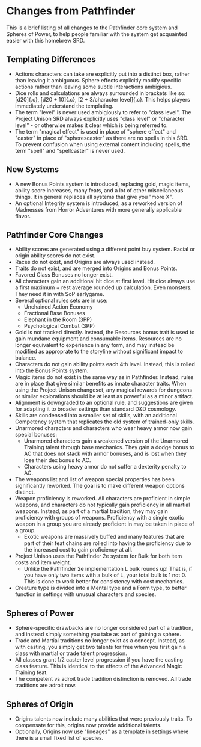 # Changes from Pathfinder

This is a brief listing of all changes to the Pathfinder core system and Spheres of Power, to help people familiar with the system get acquainted easier with this homebrew SRD.

## Templating Differences

* Actions characters can take are explicitly put into a distinct box, rather than leaving it ambiguous. Sphere effects explicitly modify specific actions rather than leaving some subtle interactions ambigious.
* Dice rolls and calculations are always surrounded in brackets like so: [d20]{.c}, [d20 + 10]{.c}, [2 + 3/character level]{.c}. This helps players immediately understand the templating.
* The term "level" is never used ambigiously to refer to "class level". The Project Unison SRD always explicitly uses "class level" or "character level" - or otherwise makes it clear which is being referred to.
* The term "magical effect" is used in place of "sphere effect" and "caster" in place of "spherescaster" as there are no spells in this SRD. To prevent confusion when using external content including spells, the term "spell" and "spellcaster" is never used.

## New Systems

* A new Bonus Points system is introduced, replacing gold, magic items, ability score increases, many feats, and a lot of other miscellaneous things. It in general replaces all systems that give you "more X".
* An optional Integrity system is introduced, as a reworked version of Madnesses from Horror Adventures with more generally applicable flavor.

## Pathfinder Core Changes

* Ability scores are generated using a different point buy system. Racial or origin ability scores do not exist.
* Races do not exist, and Origins are always used instead.
* Traits do not exist, and are merged into Origins and Bonus Points.
* Favored Class Bonuses no longer exist.
* All characters gain an additional hit dice at first level. Hit dice always use a first maximum + rest average rounded up calculation. Even monsters. They need it in with SoP earlygame.
* Several optional rules sets are in use:
  * Unchained Action Economy
  * Fractional Base Bonuses
  * Elephant in the Room (3PP)
  * Psychological Combat (3PP)
* Gold is not tracked directly. Instead, the Resources bonus trait is used to gain mundane equipment and consumable items. Resources are no longer equivalent to experience in any form, and may instead be modified as approprate to the storyline without significant impact to balance.
* Characters do not gain ability points each 4th level. Instead, this is rolled into the Bonus Points system. 
* Magic items do not exist in the same way as in Pathfinder. Instead, rules are in place that give similar benefits as innate character traits. When using the Project Unison changeset, any magical rewards for dungeons or similar explorations should be at least as powerful as a minor artifact.
* Alignment is downgraded to an optional rule, and suggestions are given for adapting it to broader settings than standard D&D cosmology.
* Skills are condensed into a smaller set of skills, with an additional Competency system that replicates the old system of trained-only skills.
* Unarmored characters and characters who wear heavy armor now gain special bonuses:
  * Unarmored characters gain a weakened version of the Unarmored Training talent through base mechanics. They gain a dodge bonus to AC that does not stack with armor bonuses, and is lost when they lose their dex bonus to AC.
  * Characters using heavy armor do not suffer a dexterity penalty to AC.
* The weapons list and list of weapon special properties has been significantly reworked. The goal is to make different weapon options distinct.
* Weapon proficiency is reworked. All characters are proficient in simple weapons, and characters do not typically gain proficiency in all martial weapons. Instead, as part of a martial tradition, they may gain proficiency with groups of weapons. Proficiency with a single exotic weapon in a group you are already proficient in may be taken in place of a group.
  * Exotic weapons are massively buffed and many features that are part of their feat chains are rolled into having the proficiency due to the increased cost to gain proficiency at all.
* Project Unison uses the Pathfinder 2e system for Bulk for both item costs and item weight.
  * Unlike the Pathfinder 2e implementation L bulk rounds up! That is, if you have only two items with a bulk of L, your total bulk is 1 not 0. This is done to work better for consistency with cost mechanics.
* Creature type is divided into a Mental type and a Form type, to better function in settings with unusual characters and species.

## Spheres of Power

* Sphere-specific drawbacks are no longer considered part of a tradition, and instead simply something you take as part of gaining a sphere.
* Trade and Martial traditions no longer exist as a concept. Instead, as with casting, you simply get two talents for free when you first gain a class with martial or trade talent progression.
* All classes grant 1/2 caster level progression if you have the casting class feature. This is identical to the effects of the Advanced Magic Training feat.
* The competent vs adroit trade tradition distinction is removed. All trade traditions are adroit now.

## Spheres of Origin

* Origins talents now include many abilities that were previously traits. To compensate for this, origins now provide additional talents.
* Optionally, Origins now use "lineages" as a template in settings where there is a small fixed list of species. 